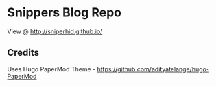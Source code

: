 # Snippers Blog Repo
View @ http://sniperhid.github.io/

## Credits
Uses Hugo PaperMod Theme - https://github.com/adityatelange/hugo-PaperMod

